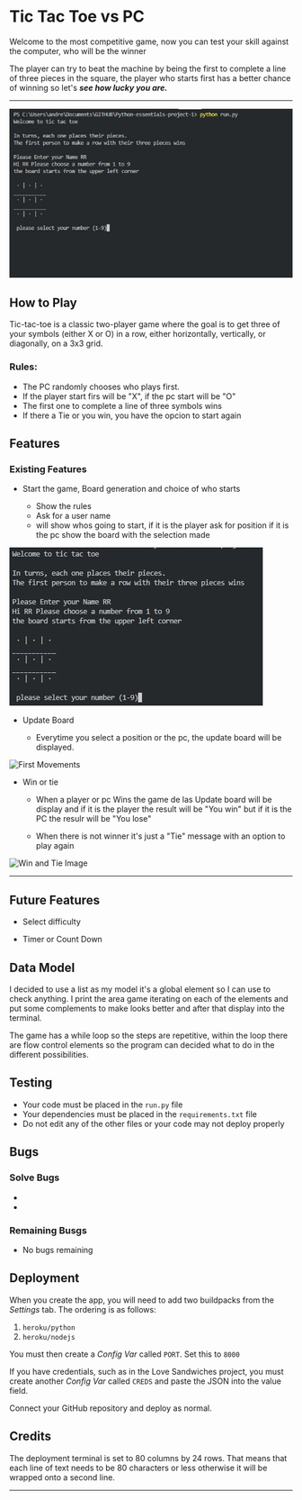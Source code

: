 # Tic Tac Toe vs PC

Welcome to the most competitive game, now you can test your skill against the computer, who will be the winner

The player can try to beat the machine by being the first to complete a line of three pieces in the square, the player who starts first has a better chance of winning so let's ***see how lucky you are.***
_____
![Game Area Image](./img/game_start.jpg)

## How to Play

Tic-tac-toe is a classic two-player game where the goal is to get three of your symbols (either X or O) in a row, either horizontally, vertically, or diagonally, on a 3x3 grid.

### Rules:
- The PC randomly chooses who plays first.
- If the player start firs will be "X", if the pc start will be "O"
- The first one to complete a line of three symbols wins
- If there a Tie or you win,  you have the opcion to start again 

## Features

### Existing Features

* Start the game, Board generation and choice of who starts

    *   Show the rules
    *   Ask for a user name
    *   will show whos going to start, if it is the player ask for position if it is the pc show the board with the selection made

![Start Game Image](./img/start1.jpg)

* Update Board 

    * Everytime you select a position or the pc, the update board will be displayed.

![First Movements](./assets/images/pc2.jpg)

* Win or tie

    * When a player or pc Wins the game de las Update board will be display and if it is the player the result will be "You win" but if it is the PC the resulr will be "You lose"

    * When there is not winner it's just a "Tie" message with an option to play again 

![Win and Tie Image](./assets/images/pc2.jpg)

----

## Future Features

* Select difficulty

* Timer or Count Down



## Data Model

I decided to use a list as my model it's a global element so I can use to check anything. I print the area game iterating on each of the elements and put some complements to make looks better and after that display into the terminal.

The game has  a while loop so the steps are repetitive, within the loop there are flow control elements so the program can decided what to do in the different possibilities.

## Testing

- Your code must be placed in the `run.py` file
- Your dependencies must be placed in the `requirements.txt` file
- Do not edit any of the other files or your code may not deploy properly

## Bugs

### Solve Bugs
*
*

### Remaining Busgs

* No bugs remaining


## Deployment

When you create the app, you will need to add two buildpacks from the _Settings_ tab. The ordering is as follows:

1. `heroku/python`
2. `heroku/nodejs`

You must then create a _Config Var_ called `PORT`. Set this to `8000`

If you have credentials, such as in the Love Sandwiches project, you must create another _Config Var_ called `CREDS` and paste the JSON into the value field.

Connect your GitHub repository and deploy as normal.

## Credits

The deployment terminal is set to 80 columns by 24 rows. That means that each line of text needs to be 80 characters or less otherwise it will be wrapped onto a second line.

---


